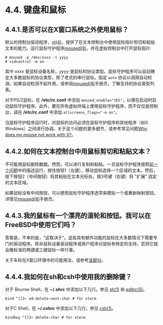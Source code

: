 # 4.4. 键盘和鼠标

## 4.4.1.是否可以在X窗口系统之外使用鼠标？

默认的控制台驱动程序，[vt(4)](https://www.freebsd.org/cgi/man.cgi?query=vt&sektion=4&format=html)，提供了在文本控制台中使用鼠标指针剪切和粘贴文本的能力。运行鼠标守护程序[moused(8)](https://www.freebsd.org/cgi/man.cgi?query=moused&sektion=8&format=html)，并在虚拟控制台中打开鼠标指针:

```
# moused -p /dev/xxxx -t yyyy
# vidcontrol -m on
```

其中 *xxxx* 是鼠标设备名称，*yyyy* 是鼠标的协议类型。鼠标守护程序可以自动确定大多数鼠标的协议类型，除了老式的串行鼠标。指定 `auto` 协议以调用自动检测。如果自动检测不起作用，请参阅[moused(8)](https://www.freebsd.org/cgi/man.cgi?query=moused&sektion=8&format=html)手册页，了解支持的协议类型列表。

对于PS/2鼠标，在 **/etc/rc.conf** 中添加 `moused_enable="YES"`，以便在启动时启动鼠标守护程序。此外，要在所有虚拟终端上使用鼠标守护程序，而不仅仅是控制台，请在 **/etc/rc.conf** 中添加 `allscreens_flags="-m on"`。

当鼠标守护程序运行时，对鼠标的访问必须在鼠标守护程序和其他程序（如X Windows）之间进行协调。关于这个问题的更多细节，请参考常见问题[Why does my mouse not work with X?](https://docs.freebsd.org/en/books/faq/#x-and-moused)。

## 4.4.2.如何在文本控制台中用鼠标剪切和粘贴文本？ 

不可能用鼠标删除数据。然而，可以进行复制和粘贴。一旦鼠标守护程序按照[前一个问题](https://docs.freebsd.org/en/books/faq/#moused)中的描述运行，按住按钮1（左键），移动鼠标选择一个区域的文本。然后，按下按钮2（中间按钮）将其粘贴在文本光标处。按3号键（右键）将 "扩展" 选定的文本区域。

如果鼠标没有中间按钮，可以使用鼠标守护程序选项来模拟一个或重新映射按钮。详情见[moused(8)](https://www.freebsd.org/cgi/man.cgi?query=moused&sektion=8&format=html)手册页。

## 4.4.3.我的鼠标有一个漂亮的滚轮和按钮。我可以在FreeBSD中使用它们吗？ 

答案是，不幸的是，“这取决于”。这些具有额外功能的鼠标在大多数情况下需要专门的驱动程序。除非鼠标设备驱动程序或用户程序对鼠标有特定的支持，否则它就会像标准的两键或三键鼠标一样行事。

关于车轮在X窗口环境中的可能用法，请参考[该部分](https://docs.freebsd.org/en/books/faq/#x-and-wheel)。

## 4.4.4.我如何在sh和csh中使用我的删除键？ 

对于 Bourne Shell，在 **~/.shrc** 中添加以下几行。参见 [sh(1)](https://www.freebsd.org/cgi/man.cgi?query=sh&sektion=1&format=html) 和 [editrc(5)](https://www.freebsd.org/cgi/man.cgi?query=editrc&sektion=5&format=html)。

```
bind ^[[3~ ed-delete-next-char # for xterm
```

对于C Shell，在 **~/.cshrc** 中添加以下几行。参见 [csh(1)](https://www.freebsd.org/cgi/man.cgi?query=csh&sektion=1&format=html)。

```
bindkey ^[[3~ delete-char # for xterm
```
